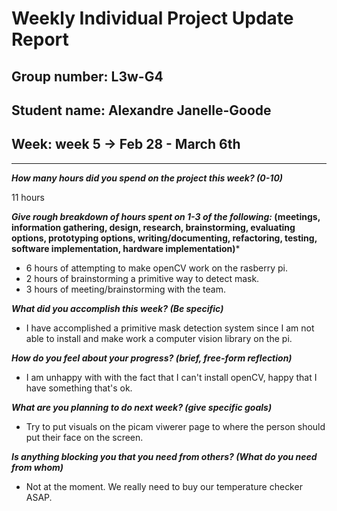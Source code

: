 # Weekly Individual Project Update Report

## Group number: L3w-G4

## Student name: Alexandre Janelle-Goode

## Week: week 5 -> Feb 28 - March 6th

---

***How many hours did you spend on the project this week? (0-10)***

11 hours

***Give rough breakdown of hours spent on 1-3 of the following:* (meetings, information gathering, design, research, brainstorming, evaluating options, prototyping options, writing/documenting, refactoring, testing, software implementation, hardware implementation)***

- 6 hours of attempting to make openCV work on the rasberry pi. 
- 2 hours of brainstorming a primitive way to detect mask.
- 3 hours of meeting/brainstorming with the team.

***What did you accomplish this week? (Be specific)***
- I have accomplished a primitive mask detection system since I am not able to install and make work a computer vision library on the pi.

***How do you feel about your progress? (brief, free-form reflection)***
- I am unhappy with with the fact that I can't install openCV, happy that I have something that's ok.

***What are you planning to do next week? (give specific goals)***
- Try to put visuals on the picam viwerer page to where the person should put their face on the screen.

***Is anything blocking you that you need from others? (What do you need from whom)***
- Not at the moment. We really need to buy our temperature checker ASAP.